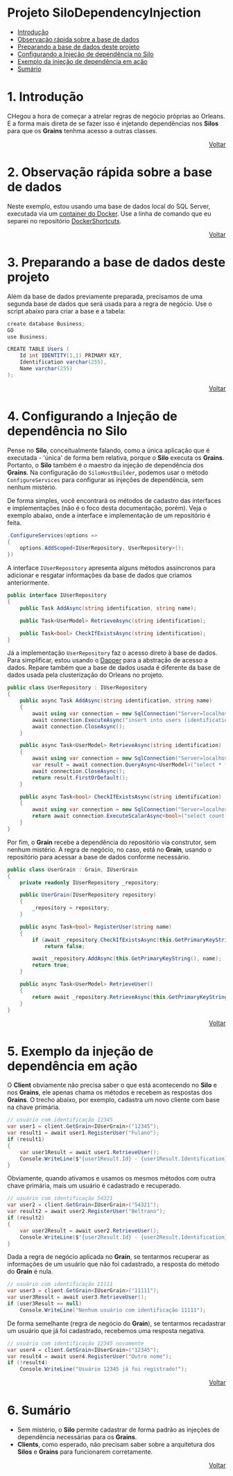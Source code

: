 # Projeto SiloDependencyInjection

- [Introdução](#1-introdução)
- [Observação rápida sobre a base de dados](#2-observação-rápida-sobre-a-base-de-dados)
- [Preparando a base de dados deste projeto](#3-preparando-a-base-de-dados-deste-projeto)
- [Configurando a Injeção de dependência no Silo](#4-configurando-a-injeção-de-dependência-no-silo)
- [Exemplo da injeção de dependência em ação](#5-exemplo-da-injeção-de-dependência-em-ação)
- [Sumário](#6-sumário)

# 1. Introdução

CHegou a hora de começar a atrelar regras de negócio próprias ao Orleans. E a forma mais direta de se fazer isso é injetando dependências nos **Silos** para que os **Grains** tenhma acesso a outras classes.

<div align="right">
	
[Voltar](#projeto-silodependencyinjection)

</div>

# 2. Observação rápida sobre a base de dados

Neste exemplo, estou usando uma base de dados local do SQL Server, executada via um [container do Docker](https://www.docker.com). Use a linha de comando que eu separei no repositório [DockerShortcuts](https://github.com/prrandrade/DockerShortcuts).

<div align="right">
	
[Voltar](#projeto-silodependencyinjection)

</div>

# 3. Preparando a base de dados deste projeto

Além da base de dados previamente preparada, precisamos de uma segunda base de dados que será usada para a regra de negócio. Use o script abaixo para criar a base e a tabela:

```csharp
create database Business;
GO
use Business;

CREATE TABLE Users (
    Id int IDENTITY(1,1) PRIMARY KEY,
    Identification varchar(255),
    Name varchar(255)
);
```

<div align="right">
	
[Voltar](#projeto-silodependencyinjection)

</div>

# 4. Configurando a Injeção de dependência no Silo

Pense no **Silo**, conceitualmente falando, como a única aplicação que é executada - 'única' de forma bem relativa, porque o **Silo** executa os **Grains**. Portanto, o **Silo** também é o maestro da injeção de dependência dos **Grains**. Na configuração do `SiloHostBuilder`, podemos usar o método `ConfigureServices` para configurar as injeções de dependência, sem nenhum mistério.

De forma simples, você encontrará os métodos de cadastro das interfaces e implementações (não é o foco desta documentação, porém). Veja o exemplo abaixo, onde a interface e implementação de um repositório é feita.

```csharp
.ConfigureServices(options =>
{
	options.AddScoped<IUserRepository, UserRepository>();
})
```

A interface `IUserRepository` apresenta alguns métodos assíncronos para adicionar e resgatar informações da base de dados que criamos anteriormente.

```csharp
public interface IUserRepository
{
	public Task AddAsync(string identification, string name);

	public Task<UserModel> RetrieveAsync(string identification);

	public Task<bool> CheckIfExistsAsync(string identification);
}
```

Já a implementação `UserRepository` faz o acesso direto à base de dados. Para simplificar, estou usando o [Dapper](https://github.com/StackExchange/Dapper) para a abstração de acesso a dados. Repare também que a base de dados usada é diferente da base de dados usada pela clusterização do Orleans no projeto.

```csharp
public class UserRepository : IUserRepository
{
	public async Task AddAsync(string identification, string name)
	{
		await using var connection = new SqlConnection("Server=localhost;Database=Business;User Id=sa;Password=root@1234");
		await connection.ExecuteAsync("insert into users (identification, name) values (@identification, @name)", new { identification, name });
		await connection.CloseAsync();
	}

	public async Task<UserModel> RetrieveAsync(string identification)
	{
		await using var connection = new SqlConnection("Server=localhost;Database=Business;User Id=sa;Password=root@1234");
		var result = await connection.QueryAsync<UserModel>("select * from users where identification = @identification", new { identification });
		await connection.CloseAsync();
		return result.FirstOrDefault();
	}

	public async Task<bool> CheckIfExistsAsync(string identification)
	{
		await using var connection = new SqlConnection("Server=localhost;Database=Business;User Id=sa;Password=root@1234");
		return await connection.ExecuteScalarAsync<bool>("select count(*) from users where identification = @identification", new { identification });
	}
}
```

Por fim, o **Grain** recebe a dependência do repositório via construtor, sem nenhum mistério. A regra de negócio, no caso, está no **Grain**, usando o repositório para acessar a base de dados conforme necessário.

```csharp
public class UserGrain : Grain, IUserGrain
{
	private readonly IUserRepository _repository;

	public UserGrain(IUserRepository repository)
	{
		_repository = repository;
	}

	public async Task<bool> RegisterUser(string name)
	{
		if (await _repository.CheckIfExistsAsync(this.GetPrimaryKeyString()))
			return false;

		await _repository.AddAsync(this.GetPrimaryKeyString(), name);
		return true;
	}

	public async Task<UserModel> RetrieveUser()
	{
		return await _repository.RetrieveAsync(this.GetPrimaryKeyString());
	}
}
```

<div align="right">
	
[Voltar](#projeto-silodependencyinjection)

</div>

# 5. Exemplo da injeção de dependência em ação

O **Client** obviamente não precisa saber o que está acontecendo no **Silo** e nos **Grains**, ele apenas chama os métodos e recebem as respostas dos **Grains**. O trecho abaixo, por exemplo, cadastra um novo cliente com base na chave primária.

```csharp
// usuário com identificação 12345
var user1 = client.GetGrain<IUserGrain>("12345");
var result1 = await user1.RegisterUser("Fulano");
if (result1)
{
	var user1Result = await user1.RetrieveUser();
	Console.WriteLine($"{user1Result.Id} - {user1Result.Identification} - {user1Result.Name}");
}
```

Obviamente, quando ativamos e usamos os mesmos métodos com outra chave primária, mais um usuário é cadastrado e recuperado.

```csharp
// usuário com identificação 54321 
var user2 = client.GetGrain<IUserGrain>("54321");
var result2 = await user2.RegisterUser("Beltrano");
if (result2)
{
	var user2Result = await user2.RetrieveUser();
	Console.WriteLine($"{user2Result.Id} - {user2Result.Identification} - {user2Result.Name}");
}
```

Dada a regra de negócio aplicada no **Grain**, se tentarmos recuperar as informações de um usuário que não foi cadastrado, a resposta do método do **Grain** é nula.

```csharp
// usuário com identificação 11111
var user3 = client.GetGrain<IUserGrain>("11111");
var user3Result = await user3.RetrieveUser();
if (user3Result == null)
	Console.WriteLine("Nenhum usuário com identificação 11111");
```

De forma semelhante (regra de negócio do **Grain**), se tentarmos recadastrar um usuário que já foi cadastrado, recebemos uma resposta negativa.

```csharp
// usuário com identificação 12345 novamente
var user4 = client.GetGrain<IUserGrain>("12345");
var result4 = await user4.RegisterUser("Outro nome");
if (!result4)
	Console.WriteLine("Usuário 12345 já foi registrado!");
```

<div align="right">
	
[Voltar](#projeto-silodependencyinjection)

</div>

# 6. Sumário

- Sem mistério, o **Silo** permite cadastrar de forma padrão as injeções de dependência necessárias para os **Grains**.
- **Clients**, como esperado, não precisam saber sobre a arquitetura dos **Silos** e **Grains** para funcionarem corretamente.

<div align="right">
	
[Voltar](#projeto-silodependencyinjection)

</div>